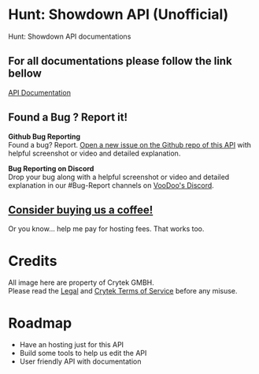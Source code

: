 # Hunt: Showdown API (Unofficial)
Hunt: Showdown API documentations

## For all documentations please follow the link bellow   
[API Documentation](https://hunt-api.onrender.com/)

## Found a Bug ? Report it!
**Github Bug Reporting**  
Found a bug? Report. [Open a new issue on the Github repo of this API](https://github.com/dearvoodoo/Hunt-Showdown-API/issues) with helpful screenshot or video and detailed explanation.

**Bug Reporting on Discord**  
Drop your bug along with a helpful screenshot or video and detailed explanation in our #Bug-Report channels on [VooDoo's Discord](https://discord.gg/XeeXPA7).

## [Consider buying us a coffee!](https://ko-fi.com/voodoo_)
Or you know... help me pay for hosting fees. That works too.

# Credits
All image here are property of Crytek GMBH.     
Please read the [Legal](https://www.huntshowdown.com/legal) and [Crytek Terms of Service](https://www.crytek.com/terms) before any misuse.

# Roadmap
* Have an hosting just for this API
* Build some tools to help us edit the API
* User friendly API with documentation
